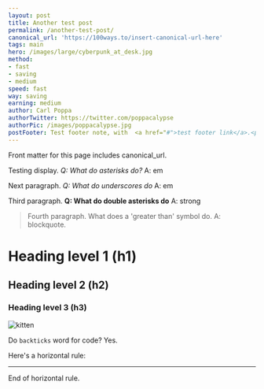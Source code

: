 ```yaml
---
layout: post
title: Another test post
permalink: /another-test-post/
canonical_url: 'https://100ways.to/insert-canonical-url-here'
tags: main
hero: /images/large/cyberpunk_at_desk.jpg
method:
- fast
- saving
- medium
speed: fast
way: saving
earning: medium
author: Carl Poppa
authorTwitter: https://twitter.com/poppacalypse
authorPic: /images/poppacalypse.jpg
postFooter: Test footer note, with  <a href="#">test footer link</a>.<p>Next paragraph. Front matter cannot have spaces, but can include HTML elements like `p` to create paragraphs.</p>
---
```


Front matter for this page includes canonical_url.

Testing display. *Q: What do asterisks do?* A: em

Next paragraph. _Q: What do underscores do_ A: em

Third paragraph. **Q: What do double asterisks do** A: strong

> Fourth paragraph. What does a 'greater than' symbol do. A: blockquote.

# Heading level 1 (h1)

## Heading level 2 (h2)

### Heading level 3 (h3)

<img src="https://placekitten.com/g/500/200" alt="kitten">

Do `backticks` word for code? Yes.

Here's a horizontal rule:

---

End of horizontal rule.
